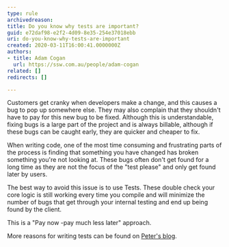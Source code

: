 ```yaml
---
type: rule
archivedreason: 
title: Do you know why tests are important?
guid: e72daf98-e2f2-4d09-8e35-254e37018ebb
uri: do-you-know-why-tests-are-important
created: 2020-03-11T16:00:41.0000000Z
authors:
- title: Adam Cogan
  url: https://ssw.com.au/people/adam-cogan
related: []
redirects: []

---
```


Customers get cranky when developers make a change, and this causes a bug to pop up somewhere else. They may also complain that they shouldn't have to pay for this new bug to be fixed. Although this is understandable, fixing bugs is a large part of the project and is always billable, although if these bugs can be caught early, they are quicker and cheaper to fix.

<!--endintro-->

When writing code, one of the most time consuming and frustrating parts of the process is finding that something you have changed has broken something you're not looking at. These bugs often don't get found for a long time as they are not the focus of the "test please" and only get found later by users.

The best way to avoid this issue is to use Tests. These double check your core logic is still working every time you compile and will minimize the number of bugs that get through your internal testing and end up being found by the client.

This is a "Pay now -pay much less later" approach.

More reasons for writing tests can be found on [Peter's blog](http&#58;//blog.gfader.com/2010/10/why-are-automated-tests-so-important.html).
